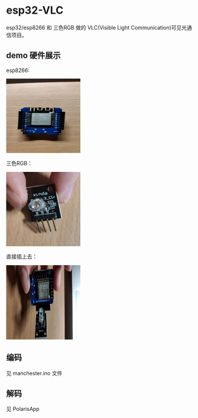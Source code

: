 # esp32-VLC

esp32/esp8266 和 三色RGB 做的 VLC(Visible Light Communication)可见光通信项目。 

## demo 硬件展示

esp8266:

<img src="https://github.com/IcyFeather233/esp32-VLC/blob/main/photo/esp8266.jpg" width="200" height="200" alt="esp8266"/><br/>

三色RGB：

<img src="https://github.com/IcyFeather233/esp32-VLC/blob/main/photo/rgb.jpg" width="200" height="200" alt="rgb"/><br/>

直接插上去：

<img src="https://github.com/IcyFeather233/esp32-VLC/blob/main/photo/esp8266+rgb.jpg" width="200" height="200" alt="esp8266+rgb"/><br/>

## 编码

见 manchester.ino 文件

## 解码

见 PolarisApp
